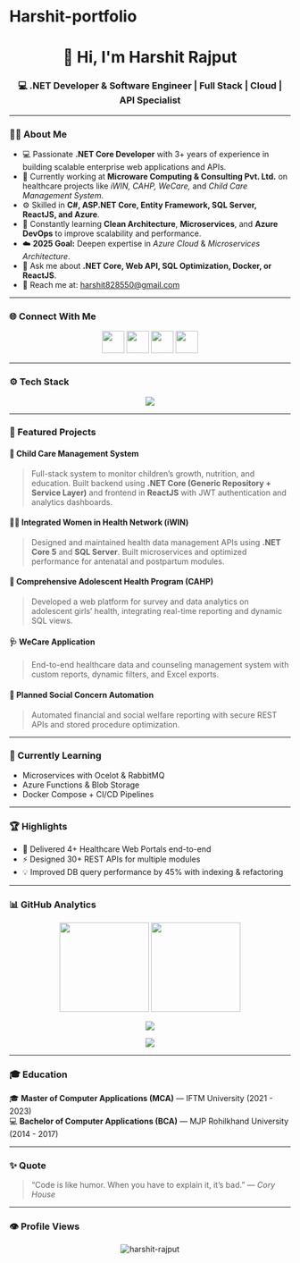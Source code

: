 ﻿# Harshit-portfolio
<h1 align="center">👋 Hi, I'm Harshit Rajput</h1>
<h3 align="center">💻 .NET Developer & Software Engineer | Full Stack | Cloud | API Specialist</h3>

---

### 👨‍💻 About Me

- 💻 Passionate **.NET Core Developer** with 3+ years of experience in building scalable enterprise web applications and APIs.  
- 🔭 Currently working at **Microware Computing & Consulting Pvt. Ltd.** on healthcare projects like *iWIN, CAHP, WeCare,* and *Child Care Management System*.  
- ⚙️ Skilled in **C#, ASP.NET Core, Entity Framework, SQL Server, ReactJS, and Azure**.  
- 🌱 Constantly learning **Clean Architecture**, **Microservices**, and **Azure DevOps** to improve scalability and performance.  
- ☁️ **2025 Goal:** Deepen expertise in *Azure Cloud* & *Microservices Architecture*.  
- 💬 Ask me about **.NET Core, Web API, SQL Optimization, Docker, or ReactJS**.  
- 📧 Reach me at: [harshit828550@gmail.com](mailto:harshit828550@gmail.com)

---

### 🌐 Connect With Me
<p align="center">
  <a href="https://github.com/HARSHIT-828550"><img src="https://skillicons.dev/icons?i=github" height="40" /></a>
  <a href="https://www.linkedin.com/in/harshit-rajput-0b8b17193"><img src="https://skillicons.dev/icons?i=linkedin" height="40" /></a>
  <a href="mailto:harshit828550@gmail.com"><img src="https://skillicons.dev/icons?i=gmail" height="40" /></a>
  <a href="https://twitter.com/harshit_rajput"><img src="https://skillicons.dev/icons?i=twitter" height="40" /></a>
</p>

---

### ⚙️ Tech Stack

<p align="center">
  <img src="https://skillicons.dev/icons?i=cs,dotnet,react,angular,js,ts,html,css,bootstrap,azure,docker,kubernetes,postgres,sqlite,mysql,visualstudio,vscode,git,bitbucket,postman,figma" />
</p>

---

### 🚀 Featured Projects

#### 🧒 **Child Care Management System**
> Full-stack system to monitor children’s growth, nutrition, and education. Built backend using **.NET Core (Generic Repository + Service Layer)** and frontend in **ReactJS** with JWT authentication and analytics dashboards.

#### 👩‍⚕️ **Integrated Women in Health Network (iWIN)**
> Designed and maintained health data management APIs using **.NET Core 5** and **SQL Server**. Built microservices and optimized performance for antenatal and postpartum modules.

#### 👧 **Comprehensive Adolescent Health Program (CAHP)**
> Developed a web platform for survey and data analytics on adolescent girls’ health, integrating real-time reporting and dynamic SQL views.

#### 🩺 **WeCare Application**
> End-to-end healthcare data and counseling management system with custom reports, dynamic filters, and Excel exports.

#### 💼 **Planned Social Concern Automation**
> Automated financial and social welfare reporting with secure REST APIs and stored procedure optimization.

---

### 🧠 Currently Learning
- Microservices with Ocelot & RabbitMQ  
- Azure Functions & Blob Storage  
- Docker Compose + CI/CD Pipelines  

---

### 🏆 Highlights
- 🥇 Delivered 4+ Healthcare Web Portals end-to-end  
- ⚡ Designed 30+ REST APIs for multiple modules  
- 💡 Improved DB query performance by 45% with indexing & refactoring  

---

### 📊 GitHub Analytics
<p align="center">
  <img height="160em" src="https://github-readme-stats.vercel.app/api?username=HARSHIT-828550&show_icons=true&theme=tokyonight&hide_border=true" />
  <img height="160em" src="https://github-readme-stats.vercel.app/api/top-langs/?username=HARSHIT-828550&layout=compact&theme=tokyonight&hide_border=true" />
</p>

<p align="center">
  <img src="https://github-profile-trophy.vercel.app/?username=HARSHIT-828550&theme=tokyonight&no-frame=true&margin-w=15" />
</p>

<p align="center">
  <img src="https://streak-stats.demolab.com/?user=HARSHIT-828550&theme=tokyonight&hide_border=true" />
</p>

---

### 🎓 Education
🎓 **Master of Computer Applications (MCA)** — IFTM University (2021 - 2023)  
💻 **Bachelor of Computer Applications (BCA)** — MJP Rohilkhand University (2014 - 2017)

---

### ✨ Quote
> “Code is like humor. When you have to explain it, it’s bad.” — *Cory House*

---

### 👁️ Profile Views
<p align="center">
  <img src="https://komarev.com/ghpvc/?username=HARSHIT-828550&label=Profile%20Views&color=0e75b6&style=flat" alt="harshit-rajput" />
</p>